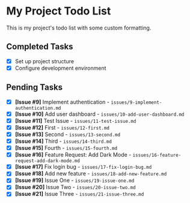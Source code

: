 # My Project Todo List

This is my project's todo list with some custom formatting.

## Completed Tasks
- [x] Set up project structure
- [x] Configure development environment

## Pending Tasks
- [x] **[Issue #9]** Implement authentication - `issues/9-implement-authentication.md`
- [x] **[Issue #10]** Add user dashboard - `issues/10-add-user-dashboard.md`
- [x] **[Issue #11]** Test Issue - `issues/11-test-issue.md`
- [x] **[Issue #12]** First - `issues/12-first.md`
- [x] **[Issue #13]** Second - `issues/13-second.md`
- [x] **[Issue #14]** Third - `issues/14-third.md`
- [x] **[Issue #15]** Fourth - `issues/15-fourth.md`
- [x] **[Issue #16]** Feature Request: Add Dark Mode - `issues/16-feature-request-add-dark-mode.md`
- [x] **[Issue #17]** Fix login bug - `issues/17-fix-login-bug.md`
- [x] **[Issue #18]** Add new feature - `issues/18-add-new-feature.md`
- [x] **[Issue #19]** Issue One - `issues/19-issue-one.md`
- [x] **[Issue #20]** Issue Two - `issues/20-issue-two.md`
- [x] **[Issue #21]** Issue Three - `issues/21-issue-three.md`
